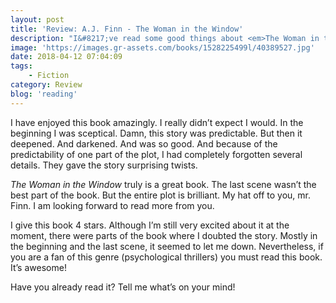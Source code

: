 ```yaml
---
layout: post
title: 'Review: A.J. Finn - The Woman in the Window'
description: "I&#8217;ve read some good things about <em>The Woman in the Window</em>. So I put it on my to-read list. The problem I have is there is too much on it. And so I postponed. And postponed. Until last week I decided to read it. Here&#8217;s my review on the first book of A.J. Finn."
image: 'https://images.gr-assets.com/books/1528225499l/40389527.jpg'
date: 2018-04-12 07:04:09
tags:
    - Fiction
category: Review
blog: 'reading'
---
```

I have enjoyed this book amazingly. I really didn&#8217;t expect I would. In the beginning I was sceptical. Damn, this story was predictable. But then it deepened. And darkened. And was so good. And because of the predictability of one part of the plot, I had completely forgotten several details. They gave the story surprising twists.

<em>The Woman in the Window</em> truly is a great book. The last scene wasn&#8217;t the best part of the book. But the entire plot is brilliant. My hat off to you, mr. Finn. I am looking forward to read more from you.

I give this book 4 stars. Although I&#8217;m still very excited about it at the moment, there were parts of the book where I doubted the story. Mostly in the beginning and the last scene, it seemed to let me down. Nevertheless, if you are a fan of this genre (psychological thrillers) you must read this book. It&#8217;s awesome!

Have you already read it? Tell me what&#8217;s on your mind!